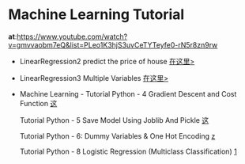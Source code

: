 # Machine Learning Tutorial
**at**:https://www.youtube.com/watch?v=gmvvaobm7eQ&list=PLeo1K3hjS3uvCeTYTeyfe0-rN5r8zn9rw

* LinearRegression2 predict the price of house [在这里>](https://www.youtube.com/watch?v=8jazNUpO3lQ)

* LinearRegression3 Multiple Variables [在这里>](https://www.youtube.com/watch?v=J_LnPL3Qg70&t=72s)

* Machine Learning -
    Tutorial Python - 4 Gradient Descent and Cost Function [这](https://www.youtube.com/watch?v=vsWrXfO3wWw&t=2s)

    Tutorial Python - 5 Save Model Using Joblib And Pickle [这](https://www.youtube.com/watch?v=KfnhNlD8WZI)

    Tutorial Python - 6: Dummy Variables & One Hot Encoding [z](https://www.youtube.com/watch?v=9yl6-HEY7_s)

    Tutorial Python - 8 Logistic Regression (Multiclass Classification) [1](https://www.youtube.com/watch?v=J5bXOOmkopc&t=19s)